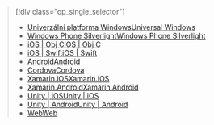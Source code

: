 > [!div class="op_single_selector"]
> * [<span data-ttu-id="6efa9-101">Univerzální platforma Windows</span><span class="sxs-lookup"><span data-stu-id="6efa9-101">Universal Windows</span></span>](../articles/mobile-engagement/mobile-engagement-windows-store-dotnet-get-started.md)
> * [<span data-ttu-id="6efa9-102">Windows Phone Silverlight</span><span class="sxs-lookup"><span data-stu-id="6efa9-102">Windows Phone Silverlight</span></span>](../articles/mobile-engagement/mobile-engagement-windows-phone-get-started.md)
> * [<span data-ttu-id="6efa9-103">iOS | Obj C</span><span class="sxs-lookup"><span data-stu-id="6efa9-103">iOS | Obj C</span></span>](../articles/mobile-engagement/mobile-engagement-ios-get-started.md)
> * [<span data-ttu-id="6efa9-104">iOS | Swift</span><span class="sxs-lookup"><span data-stu-id="6efa9-104">iOS | Swift</span></span>](../articles/mobile-engagement/mobile-engagement-ios-swift-get-started.md)
> * [<span data-ttu-id="6efa9-105">Android</span><span class="sxs-lookup"><span data-stu-id="6efa9-105">Android</span></span>](../articles/mobile-engagement/mobile-engagement-android-get-started.md)
> * [<span data-ttu-id="6efa9-106">Cordova</span><span class="sxs-lookup"><span data-stu-id="6efa9-106">Cordova</span></span>](../articles/mobile-engagement/mobile-engagement-cordova-get-started.md)
> * [<span data-ttu-id="6efa9-107">Xamarin.iOS</span><span class="sxs-lookup"><span data-stu-id="6efa9-107">Xamarin.iOS</span></span>](../articles/mobile-engagement/mobile-engagement-xamarin-ios-get-started.md)
> * [<span data-ttu-id="6efa9-108">Xamarin.Android</span><span class="sxs-lookup"><span data-stu-id="6efa9-108">Xamarin.Android</span></span>](../articles/mobile-engagement/mobile-engagement-xamarin-android-get-started.md)
> * [<span data-ttu-id="6efa9-109">Unity | iOS</span><span class="sxs-lookup"><span data-stu-id="6efa9-109">Unity | iOS</span></span>](../articles/mobile-engagement/mobile-engagement-unity-ios-get-started.md)
> * [<span data-ttu-id="6efa9-110">Unity | Android</span><span class="sxs-lookup"><span data-stu-id="6efa9-110">Unity | Android</span></span>](../articles/mobile-engagement/mobile-engagement-unity-android-get-started.md)
> * [<span data-ttu-id="6efa9-111">Web</span><span class="sxs-lookup"><span data-stu-id="6efa9-111">Web</span></span>](../articles/mobile-engagement/mobile-engagement-web-app-get-started.md)
> 
> 

